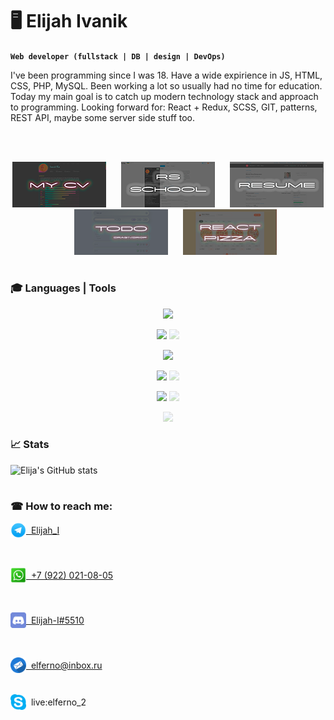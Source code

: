 # 🖥️ Elijah Ivanik

**`Web developer (fullstack | DB | design | DevOps)`**

I've been programming since I was 18. Have a wide expirience in JS, HTML, CSS, PHP, MySQL. Been working a lot so usually had no time for education. Today my main goal is to catch up modern technology stack and approach to programming. Looking forward for: React + Redux, SCSS, GIT, patterns, REST API, maybe some server side stuff too.

<br />
<br />

<p align="center">
  <a href="https://elijah-i.github.io/rsschool-cv/" target="_blank"><img alt="my cv" title="my cv" src="https://raw.githubusercontent.com/Elijah-I/Elijah-I/main/cv.png"/></a>&nbsp;&nbsp;&nbsp;&nbsp;&nbsp;&nbsp;<a href="https://app.rs.school/cv/49635939-df7b-41a0-b0a8-90ff67432a7f" target="_blank"><img alt="my cv" title="my cv" src="https://raw.githubusercontent.com/Elijah-I/Elijah-I/main/rs-school.png"/></a>&nbsp;&nbsp;&nbsp;&nbsp;&nbsp;&nbsp;<a href="https://ekaterinburg.hh.ru/resume/42144bfaff0649b4270039ed1f7766774b4363" target="_blank"><img alt="my cv" title="my cv" src="https://raw.githubusercontent.com/Elijah-I/Elijah-I/main/resume.png"/></a>&nbsp;&nbsp;&nbsp;&nbsp;&nbsp;&nbsp;<a href="https://elijah-i.github.io/excite.todo/" target="_blank"><img alt="todo" title="todo" src="https://raw.githubusercontent.com/Elijah-I/Elijah-I/main/todo.png"/></a>&nbsp;&nbsp;&nbsp;&nbsp;&nbsp;&nbsp;<a href="https://elijah-i.github.io/React-Pizza/" target="_blank"><img alt="pizza" title="pizza" src="https://raw.githubusercontent.com/Elijah-I/Elijah-I/main/pizza.png"/></a>
</p>

#

### 🎓 Languages | Tools

<p align="center">
  <img src="https://skillicons.dev/icons?i=js,css,html,scss" />
</p>

<p align="center">
  <img src="https://skillicons.dev/icons?i=nodejs,php,mysql" />
  <img src="https://skillicons.dev/icons?i=mongo,nginx,bsd" style="opacity: 0.3" />
</p>

<p align="center">
  <img src="https://skillicons.dev/icons?i=react,redux,jest" />
</p>

<p align="center">
  <img src="https://skillicons.dev/icons?i=git,webpack" />
  <img src="https://skillicons.dev/icons?i=vite,gulp" style="opacity: 0.3" />
</p>

<p align="center">
  <img src="https://skillicons.dev/icons?i=photoshop,pr,ae" />
  <img src="https://skillicons.dev/icons?i=figma" style="opacity: 0.3" />
</p>

<p align="center">
  <img src="https://skillicons.dev/icons?i=solidity" style="opacity: 0.3" />
</p>

### 📈 Stats

![Elija's GitHub stats](https://github-readme-stats.vercel.app/api?username=Elijah-I&show_icons=true&theme=gruvbox)

#

### ☎ How to reach me:

<a href="https://t.me/Elijah_I" target="_blank" style="display: block; margin-bottom: 10px;">
<img align="center" src="https://raw.githubusercontent.com/Elijah-I/Elijah-I/main/telegram.png" style="padding-bottom: 3px; width: 25px;">&nbsp;&nbsp;Elijah_I</a>

<br />
<br />

<a href="https://wa.me/79220210805" target="_blank" style="display: block; margin-bottom: 10px;">
<img align="center" src="https://raw.githubusercontent.com/Elijah-I/Elijah-I/main/whatsapp.png" style="padding-bottom: 3px; width: 25px;">&nbsp;&nbsp;+7 (922) 021-08-05</a>

<br />
<br />

<a href="https://discordapp.com/users/Elijah-I#5510" target="_blank" style="display: block; margin-bottom: 10px;">
<img align="center" src="https://raw.githubusercontent.com/Elijah-I/Elijah-I/main/discord.png" style="padding-bottom: 3px; width: 25px;">&nbsp;&nbsp;Elijah-I#5510</a>

<br />
<br />

<a href="mailto:elferno@inbox.ru" target="_blank">
<img align="center" src="https://raw.githubusercontent.com/Elijah-I/Elijah-I/main/email.png" style="padding-bottom: 3px; width: 25px;">&nbsp;&nbsp;elferno@inbox.ru</a>

<br />
<br />

<p><img align="center" src="https://raw.githubusercontent.com/Elijah-I/Elijah-I/main/skype.png" style="padding-bottom: 3px; width: 25px;">&nbsp;&nbsp;live:elferno_2</p>


